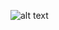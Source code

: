 ![alt text]([http://url/to/img.png](https://github.com/alepodj/fitgirlplus/blob/main/fgplus_sample.png?raw=true))
